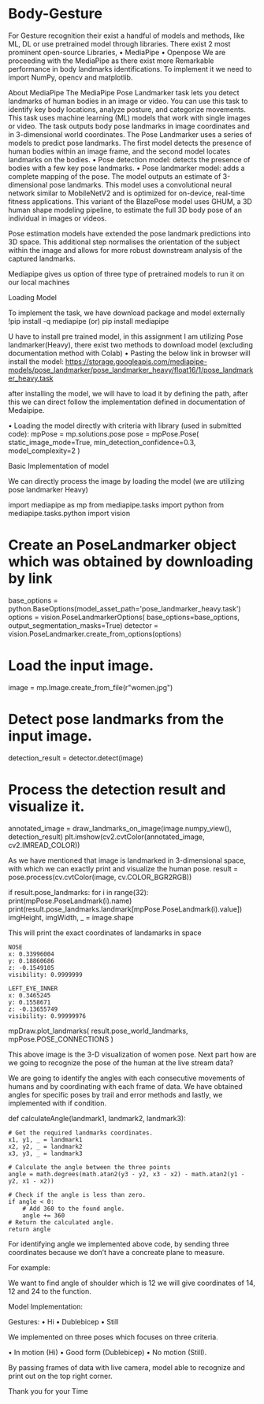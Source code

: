 # Body-Gesture

For Gesture recognition their exist a handful of models and methods, like ML, DL or use pretrained model through libraries. There exist 2 most prominent open-source Libraries,
•	MediaPipe
•	Openpose
We are proceeding with the MediaPipe as there exist more Remarkable performance in body landmarks identifications. To implement it we need to import NumPy, opencv and matplotlib.

About MediaPipe
The MediaPipe Pose Landmarker task lets you detect landmarks of human bodies in an image or video. You can use this task to identify key body locations, analyze posture, and categorize movements. This task uses machine learning (ML) models that work with single images or video. The task outputs body pose landmarks in image coordinates and in 3-dimensional world coordinates.
The Pose Landmarker uses a series of models to predict pose landmarks. The first model detects the presence of human bodies within an image frame, and the second model locates landmarks on the bodies.
•	Pose detection model: detects the presence of bodies with a few key pose landmarks.
•	Pose landmarker model: adds a complete mapping of the pose. The model outputs an estimate of 3-dimensional pose landmarks.
This model uses a convolutional neural network similar to MobileNetV2 and is optimized for on-device, real-time fitness applications. This variant of the BlazePose model uses GHUM, a 3D human shape modeling pipeline, to estimate the full 3D body pose of an individual in images or videos.  

Pose estimation models have extended the pose landmark predictions into 3D space. This additional step normalises the orientation of the subject within the image and allows for more robust downstream analysis of the captured landmarks.

Mediapipe gives us option of three type of pretrained models to run it on our local machines 
 

Loading Model 

To implement the task, we have download package and model externally 
!pip install -q mediapipe (or) pip install mediapipe

U have to install pre trained model, in this assignment I am utilizing Pose landmarker(Heavy), there exist two methods to download model (excluding documentation  method with  Colab)
•	Pasting the below link in browser will install the model:
https://storage.googleapis.com/mediapipe-models/pose_landmarker/pose_landmarker_heavy/float16/1/pose_landmarker_heavy.task

after installing the model, we will have to load it by defining the path, after this we can direct follow the implementation defined in documentation of Medaipipe. 

•	Loading the model directly with criteria with library (used in submitted code):
mpPose = mp.solutions.pose
pose = mpPose.Pose(
    static_image_mode=True,
    min_detection_confidence=0.3,
    model_complexity=2
)



Basic Implementation of model


We can directly process the image by loading the model (we are utilizing pose landmarker Heavy)


import mediapipe as mp
from mediapipe.tasks import python
from mediapipe.tasks.python import vision

# Create an PoseLandmarker object which was obtained by downloading by link 

base_options = 
python.BaseOptions(model_asset_path='pose_landmarker_heavy.task')
options = vision.PoseLandmarkerOptions(
    base_options=base_options,
    output_segmentation_masks=True)
detector = vision.PoseLandmarker.create_from_options(options)

# Load the input image.
image = mp.Image.create_from_file(r"women.jpg")

# Detect pose landmarks from the input image.
detection_result = detector.detect(image)

# Process the detection result and visualize it.
annotated_image = draw_landmarks_on_image(image.numpy_view(), detection_result)
plt.imshow(cv2.cvtColor(annotated_image, cv2.IMREAD_COLOR))


 
As we have mentioned that image is landmarked in 3-dimensional space, with which we can exactly print and visualize the human pose.
result = pose.process(cv.cvtColor(image, cv.COLOR_BGR2RGB))

if result.pose_landmarks:
    for i in range(32):
        print(mpPose.PoseLandmark(i).name)
        print(result.pose_landmarks.landmark[mpPose.PoseLandmark(i).value])
imgHeight, imgWidth, _ = image.shape


This will print the exact coordinates of landamarks in space 

	NOSE
	x: 0.33996004
	y: 0.18860686
	z: -0.1549105
	visibility: 0.9999999

	LEFT_EYE_INNER
	x: 0.3465245
	y: 0.1558671
	z: -0.13655749
	visibility: 0.99999976

mpDraw.plot_landmarks(
    result.pose_world_landmarks,
    mpPose.POSE_CONNECTIONS
)
  

This above image is the 3-D visualization of women pose.
Next part how are we going to recognize the pose of the human at the live stream data?

We are going to identify the angles with each consecutive movements of humans and by coordinating with each frame of data. We have obtained angles for specific poses by trail and error methods and lastly, we implemented with if condition.

def calculateAngle(landmark1, landmark2, landmark3):

    # Get the required landmarks coordinates.
    x1, y1, _ = landmark1
    x2, y2, _ = landmark2
    x3, y3, _ = landmark3

    # Calculate the angle between the three points
    angle = math.degrees(math.atan2(y3 - y2, x3 - x2) - math.atan2(y1 - y2, x1 - x2))
    
    # Check if the angle is less than zero.
    if angle < 0:
        # Add 360 to the found angle.
        angle += 360
    # Return the calculated angle.
    return angle

For identifying angle we implemented above code, by sending three coordinates because we don’t have a concreate plane to measure.

For example:
 
We want to find angle of shoulder which is 12 we will give coordinates of 14, 12 and 24 to the function.


Model Implementation:

Gestures:
•	Hi
•	Dublebicep
•	Still

We implemented on three poses which focuses on three criteria.

•	In motion (Hi)
•	Good form (Dublebicep) 
•	No motion (Still).

By passing frames of data with live camera, model able to recognize and print out on the top right corner.

 


Thank you for your Time
